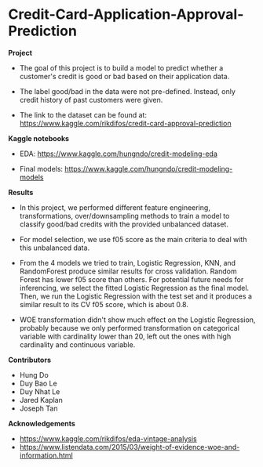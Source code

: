 # Credit-Card-Application-Approval-Prediction

**Project**

* The goal of this project is to build a model to predict whether a customer's credit is good or bad based on their application data. 

* The label good/bad in the data were not pre-defined. Instead, only credit history of past customers were given.

* The link to the dataset can be found at: https://www.kaggle.com/rikdifos/credit-card-approval-prediction

**Kaggle notebooks**

* EDA: https://www.kaggle.com/hungndo/credit-modeling-eda

* Final models: https://www.kaggle.com/hungndo/credit-modeling-models

**Results**

* In this project, we performed different feature engineering, transformations, over/downsampling methods to train a model to classify good/bad credits with the provided unbalanced dataset.

* For model selection, we use f05 score as the main criteria to deal with this unbalanced data.
    
* From the 4 models we tried to train, Logistic Regression, KNN, and RandomForest produce similar results for cross validation. Random Forest has lower f05 score than others. For potential future needs for inferencing, we select the fitted Logistic Regression as the final model. Then, we run the Logistic Regression with the test set and it produces a similar result to its CV f05 score, which is about 0.8.
    
* WOE transformation didn't show much effect on the Logistic Regression, probably because we only performed transformation on categorical variable with cardinality lower than 20, left out the ones with high cardinality and continuous variable.

**Contributors**
* Hung Do
* Duy Bao Le
* Duy Nhat Le
* Jared Kaplan
* Joseph Tan

**Acknowledgements**
* https://www.kaggle.com/rikdifos/eda-vintage-analysis
* https://www.listendata.com/2015/03/weight-of-evidence-woe-and-information.html
